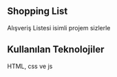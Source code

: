## Shopping List

Alışveriş Listesi isimli projem sizlerle

## Kullanılan Teknolojiler

HTML, css ve js  

